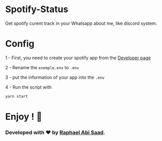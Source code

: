 # Spotify-Status
Get spotify curent track in your Whatsapp about me, like discord system.


# Config
1 - First, you need to create your spotify app from the [Developer page](https://developer.spotify.com/dashboard) 

2 - Rename the `exemple.env` to `.env`

3 - put the information of your app into the `.env`

4 - Run the script with 
```bash
yarn start
```

# Enjoy ! 🎉

### Developed with :heart: by [Raphael Abi Saad](https://github.com/raphael-as/).
